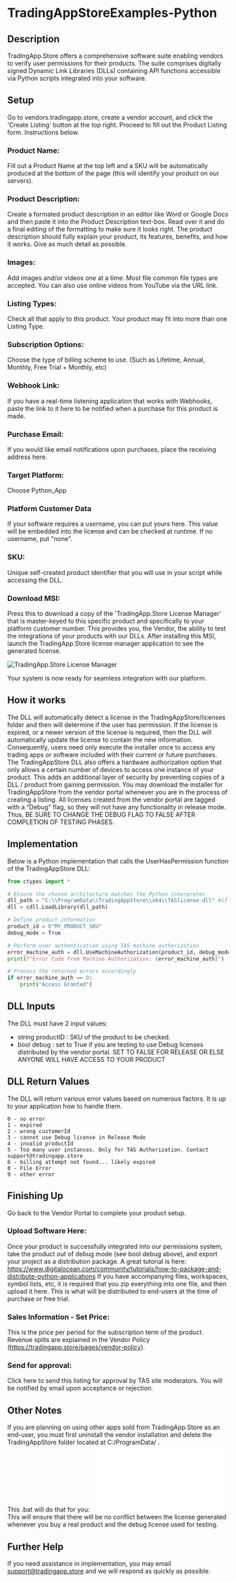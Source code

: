 # TradingAppStoreExamples-Python
## Description
TradingApp.Store offers a comprehensive software suite enabling vendors to verify user permissions for their products. The suite comprises digitally signed Dynamic Link Libraries (DLLs) containing API functions accessible via Python scripts integrated into your software.

## Setup
Go to vendors.tradingapp.store, create a vendor account, and click the 'Create Listing' button at the top right. Proceed to fill out the Product Listing form.  Instructions below.

### Product Name:
Fill out a Product Name at the top left and a SKU will be automatically produced at the bottom of the page (this will identify your product on our servers). 

### Product Description:
Create a formated product description in an editor like Word or Google Docs and then paste it into the Product Description text-box. Read over it and do a final editing of the formatting to make sure it looks right. The product description should fully explain your product, its features, benefits, and how it works. Give as much detail as possible.

### Images:
Add images and/or videos one at a time. Most file common file types are accepted. You can also use online videos from YouTube via the URL link.

### Listing Types:
Check all that apply to this product.  Your product may fit into more than one Listing Type.  

### Subscription Options:
Choose the type of billing scheme to use. (Such as Lifetime, Annual, Monthly, Free Trial + Monthly, etc)

### Webhook Link:
If you have a real-time listening application that works with Webhooks, paste the link to it here to be notified when a purchase for this product is made.

### Purchase Email:
If you would like email notifications upon purchases, place the receiving address here.

### Target Platform:
Choose Python_App

### Platform Customer Data
If your software requires a username, you can put yours here. This value will be embedded into the license and can be checked at runtime. If no username, put "none".

### SKU:
Unique self-created product identifier that you will use in your script while accessing the DLL.

### Download MSI:
Press this to download a copy of the 'TradingApp.Store License Manager' that is master-keyed to this specific product and specifically to your platform customer number.  This provides you, the Vendor, the ability to test the integrations of your products with our DLLs.  After installing this MSI, launch the TradingApp.Store license manager application to see the generated license.  


![TradingApp.Store License Manager](licensemanager_screenshot.png)  

Your system is now ready for seamless integration with our platform.


## How it works
The DLL will automatically detect a license in the TradingAppStore/licenses folder and then will determine if the user has permission. If the license is expired, or a newer version of the license is required, then the DLL will automatically update the license to contain the new information. Consequently, users need only execute the installer once to access any trading apps or software included with their current or future purchases.
The TradingAppStore DLL also offers a hardware authorization option that only allows a certain number of devices to access one instance of your product. This adds an additional layer of security by preventing copies of a DLL / product from gaining permission.
You may download the installer for TradingAppStore from the vendor portal whenever you are in the process of creating a listing. All licenses created from the vendor portal are tagged with a “Debug” flag, so they will not have any functionality in release mode. Thus, BE SURE TO CHANGE THE DEBUG FLAG TO FALSE AFTER COMPLETION OF TESTING PHASES.

## Implementation
Below is a Python implementation that calls the UserHasPermission function of the TradingAppStore DLL:
```python
from ctypes import *

# Ensure the chosen architecture matches the Python interpreter
dll_path = "C:\\ProgramData\\TradingAppStore\\x64\\TASlicense.dll" #if using x86 use "C:\\ProgramData\\TradingAppStore\\x86\\TASlicense.dll"
dll = cdll.LoadLibrary(dll_path)

# Define product information
product_id = b"MY_PRODUCT_SKU"
debug_mode = True

# Perform user authentication using TAS machine authorization
error_machine_auth = dll.UseMachineAuthorization(product_id, debug_mode)
print(f"Error Code from Machine Authorization: {error_machine_auth}")

# Process the returned errors accordingly
if error_machine_auth == 0:
    print("Access Granted")
```

## DLL Inputs
The DLL must have 2 input values:
* string productID :    SKU of the product to be checked.
* bool debug :          set to True if you are testing to use Debug licenses distributed by the vendor portal. SET TO FALSE FOR RELEASE OR ELSE ANYONE WILL HAVE ACCESS TO YOUR PRODUCT

## DLL Return Values
The DLL will return various error values based on numerous factors. It is up to your application how to handle them.
```
0 - no error
1 - expired
2 - wrong customerId
3 - cannot use Debug license in Release Mode
4 - invalid productId
5 - Too many user instances. Only for TAS Authorization. Contact support@tradingapp.store
6 - billing attempt not found... likely expired
8 - File Error
9 - other error
```

## Finishing Up
Go back to the Vendor Portal to complete your product setup.

### Upload Software Here:
Once your product is successfully integrated into our permissions system, take the product out of debug mode (see bool debug above), and export your project as a distribution package.  A great tutorial is here: https://www.digitalocean.com/community/tutorials/how-to-package-and-distribute-python-applications
If you have accompanying files, workspaces, symbol lists, etc, it is required that you zip everything into one file, and then upload it here.  This is what will be distributed to end-users at the time of purchase or free trial.

### Sales Information - Set Price:
This is the price per period for the subscription term of the product.  Revenue splits are explained in the Vendor Policy (https://tradingapp.store/pages/vendor-policy).

### Send for approval:
Click here to send this listing for approval by TAS site moderators.  You will be notified by email upon acceptance or rejection.


## Other Notes
If you are planning on using other apps sold from TradingApp.Store as an end-user, you must first uninstall the vendor installation and delete the TradingAppStore folder located at C:/ProgramData/ .  
This .bat will do that for you:  ![Delete TAS Folder Batch File](Delete_TAS_Folder.bat)
This will ensure that there will be no conflict between the license generated whenever you buy a real product and the debug license used for testing.

## Further Help
If you need assistance in implementation, you may email support@tradingapp.store and we will respond as quickly as possible.
